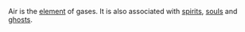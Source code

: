 Air is the [element](Element.md) of gases. It is also associated with [spirits](Spirit.md), [souls](Soul.md) and [ghosts](Ghost.md).